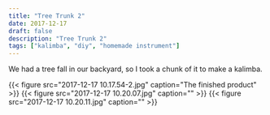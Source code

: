 ```yaml
---
title: "Tree Trunk 2"
date: 2017-12-17
draft: false
description: "Tree Trunk 2"
tags: ["kalimba", "diy", "homemade instrument"]
---
```

We had a tree fall in our backyard, so I took a chunk of it to make a kalimba.

{{< figure src="2017-12-17 10.17.54-2.jpg" caption="The finished product" >}}
{{< figure src="2017-12-17 10.20.07.jpg" caption="" >}}
{{< figure src="2017-12-17 10.20.11.jpg" caption="" >}}
